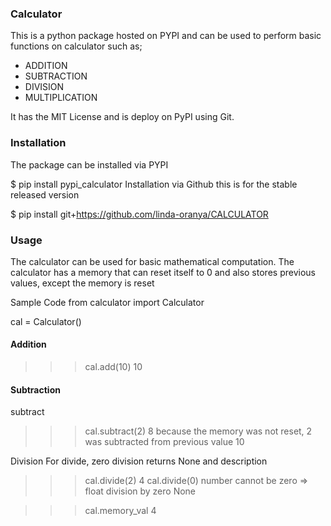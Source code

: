### Calculator 

This is a python package hosted on PYPI and can be used to perform basic functions on calculator such as;
- ADDITION
- SUBTRACTION
- DIVISION
- MULTIPLICATION

It has the MIT License and is deploy on PyPI using Git.

### Installation


The package can be installed via PYPI

$ pip install pypi_calculator
Installation via Github this is for the stable released version

$ pip install git+https://github.com/linda-oranya/CALCULATOR


### Usage
The calculator can be used for basic mathematical computation. The calculator has a memory that can reset itself to 0 and also stores previous values, except the memory is reset


Sample Code
from calculator import Calculator

cal = Calculator()
#### Addition
>>> cal.add(10)
10

#### Subtraction
subtract

>>> cal.subtract(2)
8
because the memory was not reset, 2 was subtracted from previous value 10

Division
For divide, zero division returns None and description

>>> cal.divide(2)
4
>>> cal.divide(0)
number cannot be zero => float division by zero
None

>>> cal.memory_val
4


